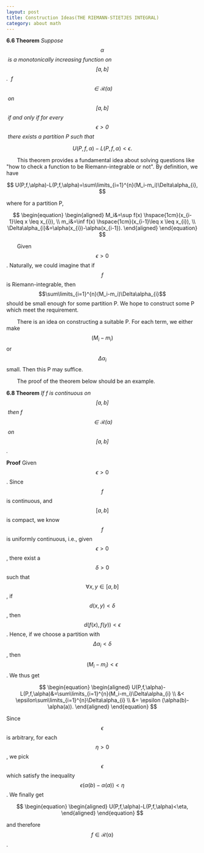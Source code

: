 ```yaml
---
layout: post
title: Construction Ideas(THE RIEMANN-STIETJES INTEGRAL)
category: about math
---
```


<head>
<script type="text/javascript" async
      src="https://cdnjs.cloudflare.com/ajax/libs/mathjax/2.7.5/MathJax.js?config=TeX-MML-AM_CHTML">
    </script>
</head>

<strong>6.6 Theorem</strong> <i>Suppose $$\alpha$$ is a monotonically increasing function on $$[a,b]$$.  f $$\in \mathscr{R}(\alpha)$$ on $$[a,b]$$ if and only if for every $$\epsilon>0$$ there exists a partition P such that</i>

<center>

$$
\begin{equation}
	U(P,f,\alpha)-L(P,f,\alpha)<\epsilon.
\end{equation}
$$

</center>

&#8195;&#8195;This theorem provides a fundamental idea about solving questions like "how to check a function to be Riemann-integrable or not". By definition, we have

<center>

$$
U(P,f,\alpha)-L(P,f,\alpha)=\sum\limits_{i=1}^{n}(M_i-m_i)\Delta\alpha_{i},
$$

</center>

where for a partition P,

<center>

$$
\begin{equation}
\begin{aligned}
M_i&=\sup f(x) \hspace{1cm}(x_{i-1}\leq x \leq x_{i}), \\
m_i&=\inf f(x) \hspace{1cm}(x_{i-1}\leq x \leq x_{i}), \\
\Delta\alpha_{i}&=\alpha(x_{i})-\alpha(x_{i-1}).
\end{aligned}
\end{equation}
$$

</center>

&#8195;&#8195;Given $$\epsilon>0$$. Naturally, we could imagine that if $$f$$ is Riemann-integrable, then $$\sum\limits_{i=1}^{n}(M_i-m_i)\Delta\alpha_{i}$$ should be small enough for some partition P. We hope to construct some P which meet the requirement.


&#8195;&#8195;There is an idea on constructing a suitable P. For each term, we either make $$(M_i-m_i)$$ or $$\Delta\alpha_{i}$$ small. Then this P may suffice.

&#8195;&#8195;The proof of the theorem below should be an example.

<strong>6.8 Theorem</strong> <i>If f is continuous on $$[a, b]$$ then f $$\in \mathscr{R}(\alpha)$$ on $$[a,b]$$.</i>

<strong>Proof</strong> Given $$\epsilon>0$$. Since $$f$$ is continuous, and $$[a,b]$$ is compact, we know $$f$$ is uniformly continuous, i.e., given $$\epsilon>0$$, there exist a $$\delta>0$$ such that $$\forall x,y\in [a,b]$$, if $$d(x,y)<\delta$$, then $$d(f(x),f(y))<\epsilon$$. Hence, if we choose a partition with $$\Delta\alpha_{i}<\delta$$, then $$(M_i-m_i)<\epsilon$$. We thus get

<center>

$$
\begin{equation}
\begin{aligned}
U(P,f,\alpha)-L(P,f,\alpha)&=\sum\limits_{i=1}^{n}(M_i-m_i)\Delta\alpha_{i} \\
&< \epsilon\sum\limits_{i=1}^{n}\Delta\alpha_{i} \\
&= \epsilon (\alpha(b)-\alpha(a)).
\end{aligned}
\end{equation}
$$

</center>

Since $$\epsilon$$ is arbitrary, for each $$\eta>0$$, we pick $$\epsilon$$ which satisfy the inequality $$\epsilon (\alpha(b)-\alpha(a))<\eta$$ . We finally get 

<center>

$$
\begin{equation}
\begin{aligned}
U(P,f,\alpha)-L(P,f,\alpha)<\eta,
\end{aligned}
\end{equation}
$$

</center>

and therefore $$f\in \mathscr{R(\alpha)}$$.


















